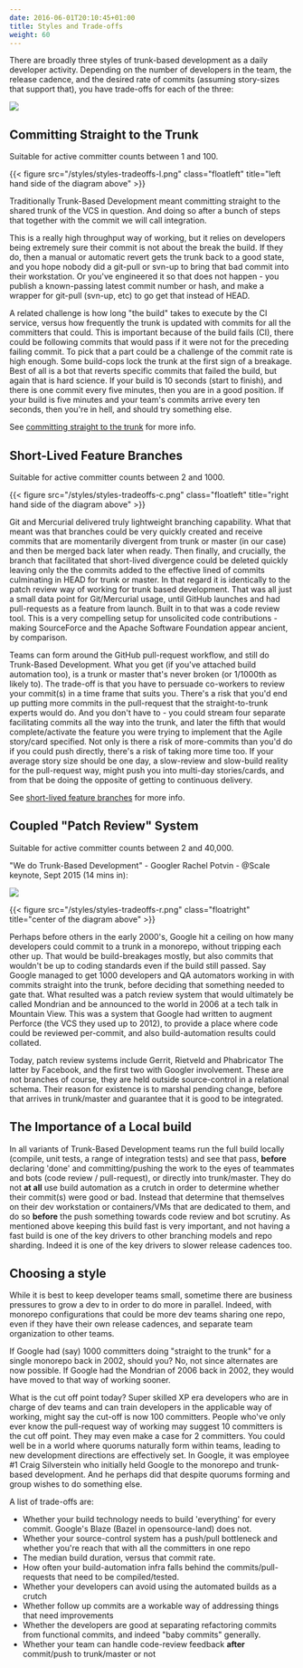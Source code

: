 ```yaml
---
date: 2016-06-01T20:10:45+01:00
title: Styles and Trade-offs
weight: 60
---
```


<style>
figure.floatleft {
	max-width: 30%;
	width: auto\9*0.3; /* ie8 */
	height: auto;
	float: left;
}
figure.floatright {
	max-width: 30%;
	width: auto\9*0.3; /* ie8 */
	height: auto;
	float: right;
}
</style>

There are broadly three styles of trunk-based development as a daily developer activity. Depending on the number of 
developers in the team, the release cadence, and the desired rate of commits (assuming story-sizes that support that), 
you have trade-offs for each of the three:

![](/styles/styles-tradeoffs.png)

## Committing Straight to the Trunk

Suitable for active committer counts between 1 and 100.

{{< figure src="/styles/styles-tradeoffs-l.png" class="floatleft" title="left hand side of the diagram above" >}}

Traditionally Trunk-Based Development meant committing straight to the shared trunk of the VCS in question. And doing so after 
a bunch of steps that together with the commit we will call integration.  

This is a really high throughput way of working, 
but it relies on developers being extremely sure their commit is not about the break the build. If they do, then a manual 
or automatic revert gets the trunk back to a good state, and you hope nobody did a git-pull or svn-up to bring that bad 
commit into their workstation. Or you've engineered it so that does not happen - you publish a known-passing latest commit 
number or hash, and make a wrapper for git-pull (svn-up, etc) to go get that instead of HEAD.

A related challenge is how long "the build" takes to execute by the CI service, versus how frequently the trunk is updated 
with commits for all the committers that could. This is important because of the build fails (CI), there could be following
commits that would pass if it were not for the preceding failing commit. To pick that a part could be a challenge of the 
commit rate is high enough. Some build-cops lock the trunk at the first sign of a breakage. Best of all is a bot that 
reverts specific commits that failed the build, but again that is hard science.  If your build is 10 seconds (start to 
finish), and there is one commit every five minutes, then you are in a good position. If your build is five minutes and 
your team's commits arrive every ten seconds, then you're in hell, and should try something else.

See [committing straight to the trunk](/committing-straight-to-the-trunk/) for more info.

## Short-Lived Feature Branches

Suitable for active committer counts between 2 and 1000.

{{< figure src="/styles/styles-tradeoffs-c.png" class="floatleft" title="right hand side of the diagram above" >}}

Git and Mercurial delivered truly lightweight branching capability. What that meant was that branches could be very quickly 
created and receive commits that are momentarily divergent from trunk or master (in our case) and then be merged back later
when ready. Then finally, and crucially, the branch that facilitated that short-lived divergence could be deleted quickly
leaving only the the commits added to the effective lined of commits culminating in HEAD for trunk or master.  In that
regard it is identically to the patch review way of working for trunk based development.  That was all just a small 
data point for Git/Mercurial usage, until GitHub launches and had pull-requests as a feature from launch. Built in to that 
was a code review tool. This is a very compelling setup for unsolicited code contributions - making SourceForce and the 
Apache Software Foundation appear ancient, by comparison.

Teams can form around the GitHub pull-request workflow, and still do Trunk-Based Development. What you get (if you've 
attached build automation too), is a trunk or master that's never broken (or 1/1000th as likely to). The trade-off is that 
you have to persuade co-workers to review your commit(s) in a time frame that suits you.  There's a risk that you'd end up 
putting more commits in the pull-request that the straight-to-trunk experts would do. And you don't have to - you could 
stream four separate facilitating commits all the way into the trunk, and later the fifth that would complete/activate the 
feature you were trying to implement that the Agile story/card specified. Not only is there a risk of more-commits 
than you'd do if you could push directly, there's a risk of taking more time too. If your average story size should be 
one day, a slow-review and slow-build reality for the pull-request way, might push you into multi-day stories/cards, and 
from that be doing the opposite of getting to continuous delivery.

See [short-lived feature branches](/short-lived-feature-branches/) for more info.

## Coupled "Patch Review" System

Suitable for active committer counts between 2 and 40,000.

"We do Trunk-Based Development" - Googler Rachel Potvin - @Scale keynote, Sept 2015 (14 mins in):

![](/branch-for-release/atscale.png)

{{< figure src="/styles/styles-tradeoffs-r.png" class="floatright" title="center of the diagram above" >}}

Perhaps before others in the early 2000's, Google hit a ceiling on how many developers could commit to a trunk in a monorepo, 
without tripping each other up. That would be build-breakages mostly, but also commits that wouldn't be up to coding standards
even if the build still passed.  Say Google managed to get 1000 developers and QA automators working in with commits straight 
into the trunk, before deciding that something needed to gate that. What resulted was a patch review system that would
ultimately be called Mondrian and be announced to the world in 2006 at a tech talk in Mountain View.  This was a system that
Google had written to augment Perforce (the VCS they used up to 2012), to provide a place where code could be reviewed per-commit, and
also build-automation results could collated. 

Today, patch review systems include Gerrit, Rietveld and Phabricator The latter by Facebook, and the first two with Googler 
involvement.  These are not branches of course, they are held outside source-control in a relational schema. Their reason 
for existence is to marshal pending change, before that arrives in trunk/master and guarantee that it is good to be 
integrated. 

## The Importance of a Local build

In all variants of Trunk-Based Development teams run the full build locally (compile, unit tests, a range of integration tests) and see that pass, **before** declaring 'done' and committing/pushing the work to the eyes of teammates and bots (code review / pull-request), or directly into trunk/master. They do not **at all** use build automation as a crutch in order to determine whether their commit(s) were good or bad. Instead that determine that themselves on their dev workstation or containers/VMs that are dedicated to them, and do so **before** the push something towards code review and bot scrutiny.  As mentioned above keeping this build fast is very important, and not having a fast build is one of the key drivers to other branching models and repo sharding. Indeed it is one of the key drivers to slower release cadences too.

## Choosing a style

While it is best to keep developer teams small, sometime there are business pressures to grow a dev to in order to do 
more in parallel. Indeed, with monorepo configurations that could be more dev teams sharing one repo, even if they
have their own release cadences, and separate team organization to other teams.

If Google had (say) 1000 committers doing "straight to the trunk" for a single monorepo back in 2002, should you?  No, not 
since alternates are now possible. If Google had the Mondrian of 2006 back in 2002, they would have moved to that way of working sooner. 

What is the cut off point today?  Super skilled XP era developers who are in charge of dev teams and can train developers in the applicable 
way of working, might say the cut-off is now 100 committers. People who've only ever know the pull-request way of working may 
suggest 10 committers is the cut off point. They may even make a case for 2 committers.  You could well be in a world 
where quorums naturally form within teams, leading to new development directions are effectively set.  In Google, it was 
employee #1 Craig Silverstein who initially held Google to the monorepo and trunk-based development. And he perhaps did 
that despite quorums forming and group wishes to do something else.

A list of trade-offs are:

* Whether your build technology needs to build 'everything' for every commit. Google's Blaze (Bazel in opensource-land) does not.
* Whether your source-control system has a push/pull bottleneck and whether you're reach that with all the committers in one repo
* The median build duration, versus that commit rate.
* How often your build-automation infra falls behind the commits/pull-requests that need to be compiled/tested.
* Whether your developers can avoid using the automated builds as a crutch
* Whether follow up commits are a workable way of addressing things that need improvements
* Whether the developers are good at separating refactoring commits from functional commits, and indeed "baby commits" generally.
* Whether your team can handle code-review feedback **after** commit/push to trunk/master or not
 
 


